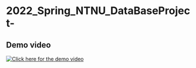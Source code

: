 # 2022_Spring_NTNU_DataBaseProject-
## Demo video
[![Click here for the demo video](https://img.youtube.com/vi/YdF5HyMHKKg/0.jpg)](https://youtu.be/YdF5HyMHKKg)

